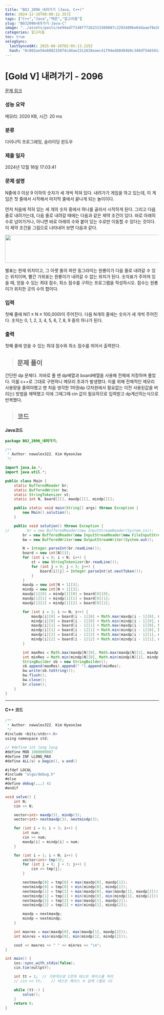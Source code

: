 ```yaml
---
title: "BOJ_2096_내려가기 (Java, C++)"
date: 2024-12-16T08:08:12.357Z
tags: ["C++","Java","백준","알고리즘"]
slug: "BOJ2096내려가기-Java-C"
image: "../assets/posts/ee94ad77148f77262313369087c2293489be64daaef8e26c32a817c1ffe955bd.png"
categories: 알고리즘
toc: true
velogSync:
  lastSyncedAt: 2025-08-26T02:05:13.225Z
  hash: "0c003ae56e608215074cd4ae2312638eaec41f94edb0d94b9c346df5465914e0"
---
```


# [Gold V] 내려가기 - 2096 

[문제 링크](https://www.acmicpc.net/problem/2096) 

### 성능 요약

메모리: 2020 KB, 시간: 20 ms

### 분류

다이나믹 프로그래밍, 슬라이딩 윈도우

### 제출 일자

2024년 12월 16일 17:03:41

### 문제 설명

<p>N줄에 0 이상 9 이하의 숫자가 세 개씩 적혀 있다. 내려가기 게임을 하고 있는데, 이 게임은 첫 줄에서 시작해서 마지막 줄에서 끝나게 되는 놀이이다.</p>

<p>먼저 처음에 적혀 있는 세 개의 숫자 중에서 하나를 골라서 시작하게 된다. 그리고 다음 줄로 내려가는데, 다음 줄로 내려갈 때에는 다음과 같은 제약 조건이 있다. 바로 아래의 수로 넘어가거나, 아니면 바로 아래의 수와 붙어 있는 수로만 이동할 수 있다는 것이다. 이 제약 조건을 그림으로 나타내어 보면 다음과 같다.</p>

<p><img alt="" src="https://www.acmicpc.net/JudgeOnline/upload/201007/down.png" style="height:92px; width:685px"></p>

<p>별표는 현재 위치이고, 그 아랫 줄의 파란 동그라미는 원룡이가 다음 줄로 내려갈 수 있는 위치이며, 빨간 가위표는 원룡이가 내려갈 수 없는 위치가 된다. 숫자표가 주어져 있을 때, 얻을 수 있는 최대 점수, 최소 점수를 구하는 프로그램을 작성하시오. 점수는 원룡이가 위치한 곳의 수의 합이다.</p>

### 입력 

 <p>첫째 줄에 N(1 ≤ N ≤ 100,000)이 주어진다. 다음 N개의 줄에는 숫자가 세 개씩 주어진다. 숫자는 0, 1, 2, 3, 4, 5, 6, 7, 8, 9 중의 하나가 된다.</p>

### 출력 

 <p>첫째 줄에 얻을 수 있는 최대 점수와 최소 점수를 띄어서 출력한다.</p>

> ## 문제 풀이

간단한 dp 문제다. 자바로 풀 땐 dp배열과 board배열을 사용해 전체에 저장하며 풀었다. 이를 c++로 그대로 구현하니 메모리 초과가 발생했다. 이를 위해 전체적인 메모리 사용량을 줄여야했고 맨 처음 생각한 1차원dp (2차원에서 필요없는 이전 사용된값을 버리는) 방법을 채택했고 이에 그때그때 cin 값이 필요하므로 입력받고 dp계산하는식으로 반복했다.

> ## 코드

#### Java코드
```java
package BOJ_2096_내려가기;

/**
 * Author: nowalex322, Kim HyeonJae
 */

import java.io.*;
import java.util.*;

public class Main {
    static BufferedReader br;
    static BufferedWriter bw;
    static StringTokenizer st;
    static int N, board[][], maxdp[][], mindp[][];

    public static void main(String[] args) throws Exception {
        new Main().solution();
    }

    public void solution() throws Exception {
//        br = new BufferedReader(new InputStreamReader(System.in));
        br = new BufferedReader(new InputStreamReader(new FileInputStream("src/main/java/BOJ_2096_내려가기/input.txt")));
        bw = new BufferedWriter(new OutputStreamWriter(System.out));

        N = Integer.parseInt(br.readLine());
        board = new int[N][3];
        for (int i = 0; i < N; i++) {
            st = new StringTokenizer(br.readLine());
            for (int j = 0; j < 3; j++) {
                board[i][j] = Integer.parseInt(st.nextToken());
            }
        }
        maxdp = new int[N + 1][3];
        mindp = new int[N + 1][3];
        maxdp[1][0] = mindp[1][0] = board[0][0];
        maxdp[1][1] = mindp[1][1] = board[0][1];
        maxdp[1][2] = mindp[1][2] = board[0][2];

        for (int i = 2; i <= N; i++) {
            maxdp[i][0] = board[i - 1][0] + Math.max(maxdp[i - 1][0], maxdp[i - 1][1]);
            mindp[i][0] = board[i - 1][0] + Math.min(mindp[i - 1][0], mindp[i - 1][1]);
            maxdp[i][1] = board[i - 1][1] + Math.max(maxdp[i - 1][0], Math.max(maxdp[i - 1][1], maxdp[i - 1][2]));
            mindp[i][1] = board[i - 1][1] + Math.min(mindp[i - 1][0], Math.min(mindp[i - 1][1], mindp[i - 1][2]));
            maxdp[i][2] = board[i - 1][2] + Math.max(maxdp[i - 1][1], maxdp[i - 1][2]);
            mindp[i][2] = board[i - 1][2] + Math.min(mindp[i - 1][1], mindp[i - 1][2]);
        }

        int maxRes = Math.max(maxdp[N][0], Math.max(maxdp[N][1], maxdp[N][2]));
        int minRes = Math.min(mindp[N][0], Math.min(mindp[N][1], mindp[N][2]));
        StringBuilder sb = new StringBuilder();
        sb.append(maxRes).append(" ").append(minRes);
        bw.write(sb.toString());
        bw.flush();
        bw.close();
        br.close();
    }
}
```
---
#### C++ 코드
```java
/**
 * Author: nowalex322, Kim HyeonJae
 */
#include <bits/stdc++.h>
using namespace std;

// #define int long long
#define MOD 1000000007
#define INF LLONG_MAX
#define ALL(v) v.begin(), v.end()

#ifdef LOCAL
#include "algo/debug.h"
#else
#define debug(...) 42
#endif

void solve() {
    int N;
    cin >> N;

    vector<int> maxdp(3), mindp(3);
    vector<int> nextmaxdp(3), nextmindp(3);

    for (int i = 0; i < 3; i++) {
        int num;
        cin >> num;
        maxdp[i] = mindp[i] = num;
    }

    for (int i = 1; i < N; i++) {
        vector<int> tmp(3);
        for (int j = 0; j < 3; j++) {
            cin >> tmp[j];
        }

        nextmaxdp[0] = tmp[0] + max(maxdp[0], maxdp[1]);
        nextmindp[0] = tmp[0] + min(mindp[0], mindp[1]);
        nextmaxdp[1] = tmp[1] + max(maxdp[0], max(maxdp[1], maxdp[2]));
        nextmindp[1] = tmp[1] + min(mindp[0], min(mindp[1], mindp[2]));
        nextmaxdp[2] = tmp[2] + max(maxdp[1], maxdp[2]);
        nextmindp[2] = tmp[2] + min(mindp[1], mindp[2]);

        maxdp = nextmaxdp;
        mindp = nextmindp;
    }

    int maxres = max(maxdp[0], max(maxdp[1], maxdp[2]));
    int minres = min(mindp[0], min(mindp[1], mindp[2]));

    cout << maxres << " " << minres << "\n";
}

int main() {
    ios::sync_with_stdio(false);
    cin.tie(nullptr);

    int tt = 1;  // 기본적으로 1번의 테스트 케이스를 처리
    // cin >> tt;    // 테스트 케이스 수 입력 (필요 시)

    while (tt--) {
        solve();
    }
    return 0;
}
```